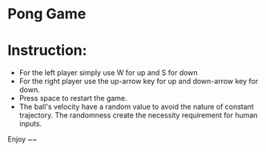 # Pong Game

# Instruction:
- For the left player simply use W for up and S for down
- For the right player use the up-arrow key for up and down-arrow key for down. 
- Press space to restart the game. 
- The ball's velocity have a random value to avoid the nature of constant trajectory. The randomness create the necessity requirement for human inputs. 

Enjoy ~~
